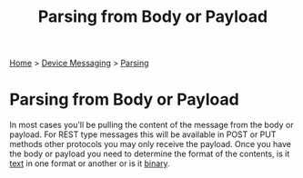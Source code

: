 ﻿---
title: Parsing from Body or Payload
keywords: messages, messaging, devices, parsing, payload, body, post, form, text, http, rest

created: 20170927
updated: 20170927
createdby: Kevin D. Wolf
updatedby: Kevin D. Wolf
---
[Home](../../Index.md) > [Device Messaging](../Index.md) > [Parsing](Index.md)

# Parsing from Body or Payload

In most cases you'll be pulling the content of the message from the body or payload.  For REST type messages this will be available in POST or PUT methods
other protocols you may only receive the payload.  Once you have the body or payload you need to determine the format of the contents, is it [text](ParsingTextMessages.md) in one
format or another or is it [binary](ParsingBinaryMessages.md).  